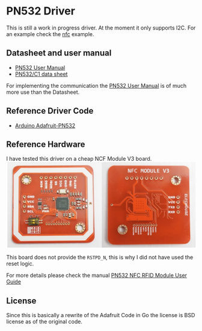 # PN532 Driver

This is still a work in progress driver. At the moment it only supports I2C. For an example check the [nfc](nfc/) example.

## Datasheet and user manual

- [PN532 User Manual](https://www.nxp.com/docs/en/user-guide/141520.pdf)
- [PN532/C1 data sheet](https://www.nxp.com/docs/en/nxp/data-sheets/PN532_C1.pdf)

For implementing the communication the [PN532 User Manual](https://www.nxp.com/docs/en/user-guide/141520.pdf) is of much more use than the Datasheet.


## Reference Driver Code

- [Arduino Adafruit-PN532](https://github.com/adafruit/Adafruit-PN532/tree/master)

## Reference Hardware

I have tested this driver on a cheap NCF Module V3 board.
![Elechouse NFC Module V3](/doc/images/nfc-module-v3.png)

This board does not provide the `RSTPD_N`, this is why I did not have used the reset logic.

For more details please check the manual [PN532 NFC RFID Module User Guide](https://www.elechouse.com/elechouse/images/product/PN532_module_V3/PN532_%20Manual_V3.pdf)

## License

Since this is basically a rewrite of the Adafruit Code in Go the license is BSD license as of the original code.